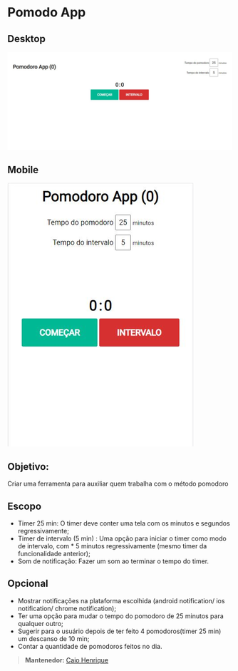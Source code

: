 # Pomodo App

## Desktop
![image](https://github.com/caiohsj/pomodoro-app/blob/master/screenshots/desktop.jpg)

## Mobile
![image](https://github.com/caiohsj/pomodoro-app/blob/master/screenshots/mobile.JPG)

## Objetivo:
Criar uma ferramenta para auxiliar quem trabalha com o método pomodoro

## Escopo
* Timer 25 min: O timer deve conter uma tela com os minutos e segundos regressivamente;
* Timer de intervalo (5 min) : Uma opção para iniciar o timer como modo de intervalo, com * 5 minutos regressivamente (mesmo timer da funcionalidade anterior);
* Som de notificação:  Fazer um som ao terminar o tempo do timer.

## Opcional
* Mostrar notificações na plataforma escolhida (android notification/ ios notification/ chrome notification);
* Ter uma opção para mudar o tempo do pomodoro de 25 minutos para qualquer outro;
* Sugerir para o usuário depois de ter feito 4 pomodoros(timer 25 min) um descanso de  10 min;
* Contar a quantidade de pomodoros feitos no dia.

> **Mantenedor:** [Caio Henrique](https://github.com/caiohsj)